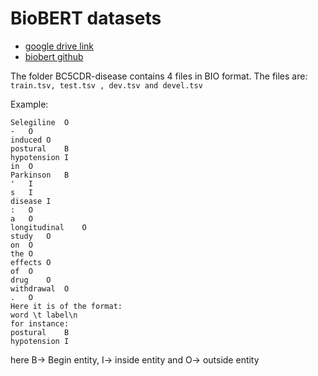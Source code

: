 # BioBERT datasets
- [google drive link](https://drive.google.com/open?id=1OletxmPYNkz2ltOr9pyT0b0iBtUWxslh)
- [biobert github](https://github.com/dmis-lab/biobert)

The folder BC5CDR-disease contains 4 files in BIO format.
The files are: `train.tsv, test.tsv , dev.tsv and devel.tsv`

Example:
```
Selegiline	O
-	O
induced	O
postural	B
hypotension	I
in	O
Parkinson	B
'	I
s	I
disease	I
:	O
a	O
longitudinal	O
study	O
on	O
the	O
effects	O
of	O
drug	O
withdrawal	O
.	O
Here it is of the format:
word \t label\n
for instance:
postural	B
hypotension	I
```

here B-> Begin entity, I-> inside entity and O-> outside entity